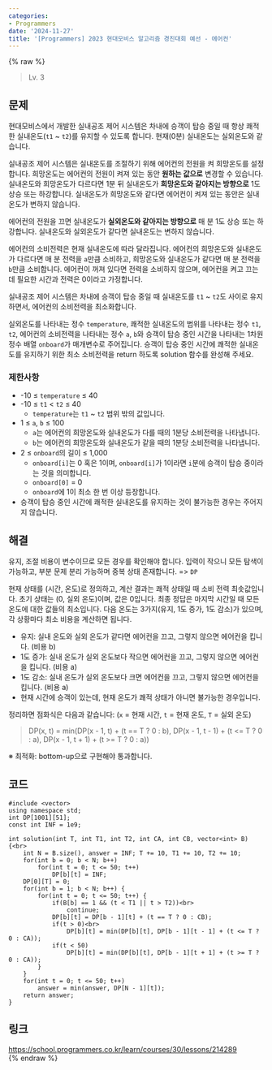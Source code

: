 ```yaml
---
categories:
- Programmers
date: '2024-11-27'
title: '[Programmers] 2023 현대모비스 알고리즘 경진대회 예선 - 에어컨'
---
```


{% raw %}
> Lv. 3<br>

## 문제
현대모비스에서 개발한 실내공조 제어 시스템은 차내에 승객이 탑승 중일 때 항상 쾌적한 실내온도(`t1`  ~  `t2`)를 유지할 수 있도록 합니다. 현재(0분) 실내온도는 실외온도와 같습니다.

실내공조 제어 시스템은 실내온도를 조절하기 위해 에어컨의 전원을 켜 희망온도를 설정합니다. 희망온도는 에어컨의 전원이 켜져 있는 동안  **원하는 값으로**  변경할 수 있습니다. 실내온도와 희망온도가 다르다면 1분 뒤 실내온도가  **희망온도와 같아지는 방향으로**  1도 상승 또는 하강합니다. 실내온도가 희망온도와 같다면 에어컨이 켜져 있는 동안은 실내온도가 변하지 않습니다.

에어컨의 전원을 끄면 실내온도가  **실외온도와 같아지는 방향으로**  매 분 1도 상승 또는 하강합니다. 실내온도와 실외온도가 같다면 실내온도는 변하지 않습니다.

에어컨의 소비전력은 현재 실내온도에 따라 달라집니다. 에어컨의 희망온도와 실내온도가 다르다면 매 분 전력을  `a`만큼 소비하고, 희망온도와 실내온도가 같다면 매 분 전력을  `b`만큼 소비합니다. 에어컨이 꺼져 있다면 전력을 소비하지 않으며, 에어컨을 켜고 끄는데 필요한 시간과 전력은 0이라고 가정합니다.

실내공조 제어 시스템은 차내에 승객이 탑승 중일 때 실내온도를  `t1`  ~  `t2`도 사이로 유지하면서, 에어컨의 소비전력을 최소화합니다.

실외온도를 나타내는 정수  `temperature`, 쾌적한 실내온도의 범위를 나타내는 정수  `t1`,  `t2`, 에어컨의 소비전력을 나타내는 정수  `a`,  `b`와 승객이 탑승 중인 시간을 나타내는 1차원 정수 배열  `onboard`가 매개변수로 주어집니다. 승객이 탑승 중인 시간에 쾌적한 실내온도를 유지하기 위한 최소 소비전력을 return 하도록 solution 함수를 완성해 주세요.

### 제한사항
-   -10 ≤  `temperature`  ≤ 40
-   -10 ≤  `t1`  <  `t2`  ≤ 40
    -   `temperature`는  `t1`  ~  `t2`  범위 밖의 값입니다.
-   1 ≤  `a`,  `b`  ≤ 100
    -   `a`는 에어컨의 희망온도와 실내온도가 다를 때의 1분당 소비전력을 나타냅니다.
    -   `b`는 에어컨의 희망온도와 실내온도가 같을 때의 1분당 소비전력을 나타냅니다.
-   2 ≤  `onboard`의 길이 ≤ 1,000
    -   `onboard[i]`는 0 혹은 1이며,  `onboard[i]`가 1이라면  `i`분에 승객이 탑승 중이라는 것을 의미합니다.
    -   `onboard[0]`  = 0
    -   `onboard`에 1이 최소 한 번 이상 등장합니다.
-   승객이 탑승 중인 시간에 쾌적한 실내온도를 유지하는 것이 불가능한 경우는 주어지지 않습니다.

## 해결
유지, 조절 비용이 변수이므로 모든 경우를 확인해야 합니다. 입력이 작으니 모든 탐색이 가능하고, 부분 문제 분리 가능하며 중복 상태 존재합니다. => `DP`<br>

현재 상태를 (시간, 온도)로 정의하고, 계산 결과는 쾌적 상태일 때 소비 전력 최솟값입니다. 초기 상태는 (0, 실외 온도)이며, 값은 0입니다. 최종 정답은 마지막 시간일 때 모든 온도에 대한 값들의 최소입니다. 다음 온도는 3가지(유지, 1도 증가, 1도 감소)가 있으며, 각 상황마다 최소 비용을 계산하면 됩니다.
- 유지: 실내 온도와 실외 온도가 같다면 에어컨을 끄고, 그렇지 않으면 에어컨을 킵니다. (비용 b)
- 1도 증가: 실내 온도가 실외 온도보다 작으면 에어컨을 끄고, 그렇지 않으면 에어컨을 킵니다. (비용 a)
- 1도 감소: 실내 온도가 실외 온도보다 크면 에어컨을 끄고, 그렇지 않으면 에어컨을 킵니다. (비용 a)
- 현재 시간에 승객이 있는데, 현재 온도가 쾌적 상태가 아니면 불가능한 경우입니다.

정리하면 점화식은 다음과 같습니다: (`x` = 현재 시간, `t` = 현재 온도, `T` = 실외 온도)
> DP(x, t) = min(DP(x - 1, t) + (t == T ? 0 : b), DP(x - 1, t - 1) + (t <= T ? 0 : a), DP(x - 1, t + 1) + (t >= T ? 0 : a))<br>

※ 최적화: bottom-up으로 구현해야 통과합니다.

## 코드
```
#include <vector>
using namespace std;
int DP[1001][51];
const int INF = 1e9;

int solution(int T, int T1, int T2, int CA, int CB, vector<int> B) {<br>
    int N = B.size(), answer = INF; T += 10, T1 += 10, T2 += 10;
    for(int b = 0; b < N; b++)
        for(int t = 0; t <= 50; t++)
            DP[b][t] = INF;
    DP[0][T] = 0;
    for(int b = 1; b < N; b++) {
        for(int t = 0; t <= 50; t++) {
            if(B[b] == 1 && (t < T1 || t > T2))<br>
                continue;
            DP[b][t] = DP[b - 1][t] + (t == T ? 0 : CB);
            if(t > 0)<br>
                DP[b][t] = min(DP[b][t], DP[b - 1][t - 1] + (t <= T ? 0 : CA));
            if(t < 50)
                DP[b][t] = min(DP[b][t], DP[b - 1][t + 1] + (t >= T ? 0 : CA));
        }
    }
    for(int t = 0; t <= 50; t++)
        answer = min(answer, DP[N - 1][t]);
    return answer;
}
```

## 링크
https://school.programmers.co.kr/learn/courses/30/lessons/214289<br>
{% endraw %}